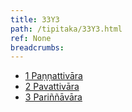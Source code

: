```yaml
---
title: 33Y3
path: /tipitaka/33Y3.html
ref: None
breadcrumbs:
---
```


* [1 Paṇṇattivāra](/tipitaka/33Y3/1)
* [2 Pavattivāra](/tipitaka/33Y3/2)
* [3 Pariññāvāra](/tipitaka/33Y3/3)

